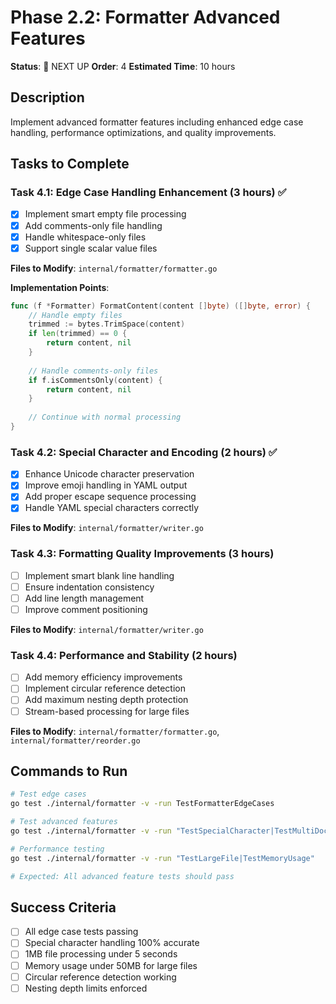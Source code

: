 # Phase 2.2: Formatter Advanced Features

**Status**: 🔄 NEXT UP
**Order**: 4
**Estimated Time**: 10 hours

## Description
Implement advanced formatter features including enhanced edge case handling, performance optimizations, and quality improvements.

## Tasks to Complete

### Task 4.1: Edge Case Handling Enhancement (3 hours) ✅
- [x] Implement smart empty file processing
- [x] Add comments-only file handling  
- [x] Handle whitespace-only files
- [x] Support single scalar value files

**Files to Modify**: `internal/formatter/formatter.go`

**Implementation Points**:
```go
func (f *Formatter) FormatContent(content []byte) ([]byte, error) {
    // Handle empty files
    trimmed := bytes.TrimSpace(content)
    if len(trimmed) == 0 {
        return content, nil
    }
    
    // Handle comments-only files
    if f.isCommentsOnly(content) {
        return content, nil
    }
    
    // Continue with normal processing
}
```

### Task 4.2: Special Character and Encoding (2 hours) ✅
- [x] Enhance Unicode character preservation
- [x] Improve emoji handling in YAML output
- [x] Add proper escape sequence processing
- [x] Handle YAML special characters correctly

**Files to Modify**: `internal/formatter/writer.go`

### Task 4.3: Formatting Quality Improvements (3 hours)
- [ ] Implement smart blank line handling
- [ ] Ensure indentation consistency
- [ ] Add line length management
- [ ] Improve comment positioning

**Files to Modify**: `internal/formatter/writer.go`

### Task 4.4: Performance and Stability (2 hours)
- [ ] Add memory efficiency improvements
- [ ] Implement circular reference detection
- [ ] Add maximum nesting depth protection
- [ ] Stream-based processing for large files

**Files to Modify**: `internal/formatter/formatter.go`, `internal/formatter/reorder.go`

## Commands to Run
```bash
# Test edge cases
go test ./internal/formatter -v -run TestFormatterEdgeCases

# Test advanced features
go test ./internal/formatter -v -run "TestSpecialCharacter|TestMultiDocument"

# Performance testing
go test ./internal/formatter -v -run "TestLargeFile|TestMemoryUsage"

# Expected: All advanced feature tests should pass
```

## Success Criteria
- [ ] All edge case tests passing
- [ ] Special character handling 100% accurate
- [ ] 1MB file processing under 5 seconds
- [ ] Memory usage under 50MB for large files
- [ ] Circular reference detection working
- [ ] Nesting depth limits enforced